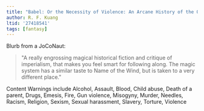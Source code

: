 ```yaml
---
title: "Babel: Or the Necessity of Violence: An Arcane History of the Oxford Translators' Revolution"
author: R. F. Kuang
ltid: '27418541'
tags: [fantasy]
---
```


Blurb from a JoCoNaut:

> "A really engrossing magical historical fiction and critique of imperialism,
> that makes you feel smart for following along. The magic system has a similar
> taste to Name of the Wind, but is taken to a very different place."

Content Warnings include Alcohol, Assault, Blood, Child abuse, Death of a
parent, Drugs, Emesis, Fire, Gun violence, Misogyny, Murder, Needles, Racism,
Religion, Sexism, Sexual harassment, Slavery, Torture, Violence

